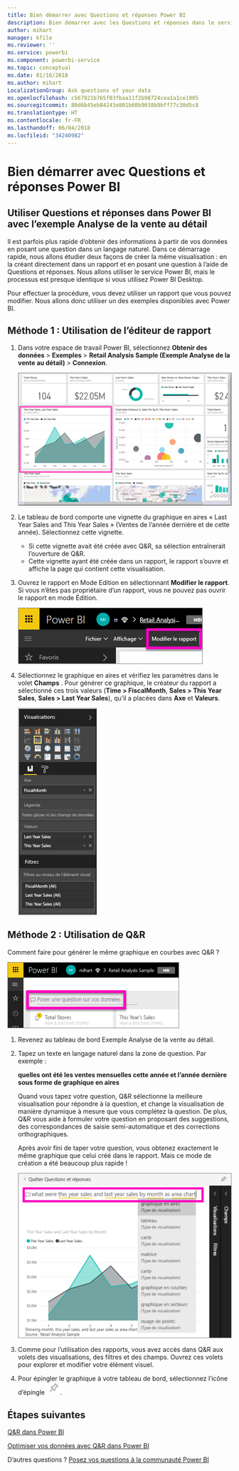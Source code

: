 ```yaml
---
title: Bien démarrer avec Questions et réponses Power BI
description: Bien démarrer avec les Questions et réponses dans le service Power BI avec l’exemple Analyse de la vente au détail
author: mihart
manager: kfile
ms.reviewer: ''
ms.service: powerbi
ms.component: powerbi-service
ms.topic: conceptual
ms.date: 01/16/2018
ms.author: mihart
LocalizationGroup: Ask questions of your data
ms.openlocfilehash: c567921b765f03fbaa11f2b98724cea1a1ce1905
ms.sourcegitcommit: 80d6b45eb84243e801b60b9038b9bff77c30d5c8
ms.translationtype: HT
ms.contentlocale: fr-FR
ms.lasthandoff: 06/04/2018
ms.locfileid: "34240982"
---
```

# <a name="get-started-with-power-bi-qa"></a>Bien démarrer avec Questions et réponses Power BI
## <a name="use-power-bi-qa-with-the-retail-analysis-sample"></a>Utiliser Questions et réponses dans Power BI avec l’exemple Analyse de la vente au détail
Il est parfois plus rapide d’obtenir des informations à partir de vos données en posant une question dans un langage naturel.  Dans ce démarrage rapide, nous allons étudier deux façons de créer la même visualisation : en la créant directement dans un rapport et en posant une question à l’aide de Questions et réponses. Nous allons utiliser le service Power BI, mais le processus est presque identique si vous utilisez Power BI Desktop.

Pour effectuer la procédure, vous devez utiliser un rapport que vous pouvez modifier. Nous allons donc utiliser un des exemples disponibles avec Power BI.

## <a name="method-1-using-the-report-editor"></a>Méthode 1 : Utilisation de l’éditeur de rapport
1. Dans votre espace de travail Power BI, sélectionnez **Obtenir des données** \> **Exemples** \> **Retail Analysis Sample (Exemple Analyse de la vente au détail)** > **Connexion**.
   
    ![](media/power-bi-visualization-introduction-to-q-and-a/power-bi-dashboard.png)
2. Le tableau de bord comporte une vignette du graphique en aires « Last Year Sales and This Year Sales » (Ventes de l’année dernière et de cette année).  Sélectionnez cette vignette. 
   
   * Si cette vignette avait été créée avec Q&R, sa sélection entraînerait l’ouverture de Q&R. 
   * Cette vignette ayant été créée dans un rapport, le rapport s’ouvre et affiche la page qui contient cette visualisation.
3. Ouvrez le rapport en Mode Edition en sélectionnant **Modifier le rapport**.  Si vous n’êtes pas propriétaire d’un rapport, vous ne pouvez pas ouvrir le rapport en mode Édition.
   
    ![](media/power-bi-visualization-introduction-to-q-and-a/power-bi-edit-report.png)
4. Sélectionnez le graphique en aires et vérifiez les paramètres dans le volet **Champs** .  Pour générer ce graphique, le créateur du rapport a sélectionné ces trois valeurs (**Time > FiscalMonth**, **Sales > This Year Sales**, **Sales > Last Year Sales**), qu’il a placées dans **Axe** et **Valeurs**.
   
    ![](media/power-bi-visualization-introduction-to-q-and-a/gnatutorial_3-new.png)

## <a name="method-2-using-qa"></a>Méthode 2 : Utilisation de Q&R
Comment faire pour générer le même graphique en courbes avec Q&R ?

![](media/power-bi-visualization-introduction-to-q-and-a/power-bi-qna.png)

1. Revenez au tableau de bord Exemple Analyse de la vente au détail.
2. Tapez un texte en langage naturel dans la zone de question. Par exemple :
   
   **quelles ont été les ventes mensuelles cette année et l’année dernière sous forme de graphique en aires**
   
   Quand vous tapez votre question, Q&R sélectionne la meilleure visualisation pour répondre à la question, et change la visualisation de manière dynamique à mesure que vous complétez la question. De plus, Q&R vous aide à formuler votre question en proposant des suggestions, des correspondances de saisie semi-automatique et des corrections orthographiques.
   
   Après avoir fini de taper votre question, vous obtenez exactement le même graphique que celui créé dans le rapport.  Mais ce mode de création a été beaucoup plus rapide !
   
   ![](media/power-bi-visualization-introduction-to-q-and-a/powerbi-qna-areachart.png)
3. Comme pour l’utilisation des rapports, vous avez accès dans Q&R aux volets des visualisations, des filtres et des champs.  Ouvrez ces volets pour explorer et modifier votre élément visuel.
4. Pour épingler le graphique à votre tableau de bord, sélectionnez l’icône d’épingle ![](media/power-bi-visualization-introduction-to-q-and-a/pinnooutline.png).

## <a name="next-steps"></a>Étapes suivantes
[Q&R dans Power BI](power-bi-q-and-a.md)

[Optimiser vos données avec Q&R dans Power BI](service-prepare-data-for-q-and-a.md)

D’autres questions ? [Posez vos questions à la communauté Power BI](http://community.powerbi.com/)

